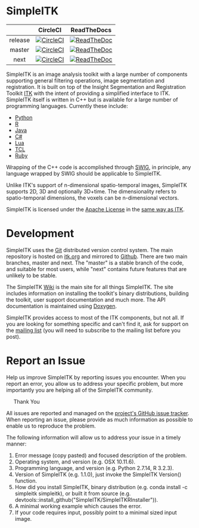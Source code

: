 SimpleITK
=========

|  | CircleCI | ReadTheDocs |
|:-------:|:---------:|:-------------:|
| release | [![CircleCI](https://circleci.com/gh/SimpleITK/SimpleITK/tree/release.svg?style=shield)](https://circleci.com/gh/SimpleITK/SimpleITK/tree/release) | [![ReadTheDoc](https://readthedocs.org/projects/simpleitk/badge/?version=release)](http://simpleitk.readthedocs.io/en/release/) |
| master | [![CircleCI](https://circleci.com/gh/SimpleITK/SimpleITK/tree/master.svg?style=shield)](https://circleci.com/gh/SimpleITK/SimpleITK/tree/master) | [![ReadTheDoc](https://readthedocs.org/projects/simpleitk/badge/?version=master)](http://simpleitk.readthedocs.io/en/master/) |
| next | [![CircleCI](https://circleci.com/gh/SimpleITK/SimpleITK/tree/next.svg?style=shield)](https://circleci.com/gh/SimpleITK/SimpleITK/tree/next) | [![ReadTheDoc](https://readthedocs.org/projects/simpleitk/badge/?version=next)](http://simpleitk.readthedocs.io/en/next/)  |


SimpleITK is an image analysis toolkit with a large number of components supporting general filtering operations, image segmentation and registration. It is built on top of the Insight Segmentation and Registration Toolkit [ITK](https://www.itk.org) with the intent of providing a simplified interface to ITK. SimpleITK itself is written in C++ but is available for a large number of programming languages. Currently these include:

* [Python](http://www.python.org)
* [R](https://www.r-project.org)
* [Java](http://www.java.com)
* [C#](http://msdn.microsoft.com/en-us/vcsharp/default.aspx)
* [Lua](http://www.lua.org)
* [TCL](https://www.tcl.tk/)
* [Ruby](https://www.ruby-lang.org/en/)


Wrapping of the C++ code is accomplished through [SWIG](http://www.swig.org), in principle, any language wrapped by SWIG should be applicable to SimpleITK.

Unlike ITK's support of n-dimensional spatio-temporal images, SimpleITK supports 2D, 3D and optionally 3D+time. The dimensionality refers to spatio-temporal dimensions, the voxels can be n-dimensional vectors.

SimpleITK is licensed under the [Apache License](http://www.opensource.org/licenses/apache2.0.php) in the [same way as ITK](https://www.itk.org/Wiki/ITK_Release_4/Licensing).

Development
===========

SimpleITK uses the [Git](http://git-scm.com/) distributed version control system.  The main repository is hosted on [itk.org](https://itk.org/SimpleITK.git) and mirrored to [Github](https://blowekamp@github.com/SimpleITK/SimpleITK.git).  There are two main branches, master and next. The "master" is a stable branch of the code, and suitable for most users, while "next" contains future features that are unlikely to be stable.

The SimpleITK [Wiki](https://itk.org/Wiki/SimpleITK) is the main site for all things SimpleITK. The site includes information on installing the toolkit's binary distributions, building the toolkit, user support documentation and much more. The API documentation is maintained using [Doxygen](https://www.itk.org/SimpleITKDoxygen/html/annotated.html).

SimpleITK provides access to most of the ITK components, but not all. If you are looking for something specific and can't find it, ask for support on the [mailing list](https://itk.org/mailman/listinfo/community) (you will need to subscribe to the mailing list before you post).

Report an Issue
===============

Help us improve SimpleITK by reporting issues you encounter. When you report an error, you allow us to address your specific problem, but more importantly you are helping all of the SimpleITK community.

&nbsp;&nbsp;&nbsp;&nbsp;&nbsp;Thank You

All issues are reported and managed on the [project's GitHub issue tracker](https://github.com/SimpleITK/SimpleITK/issues). When reporting an issue, please provide as much information as possible to enable us to reproduce the problem.

The following information will allow us to address your issue in a timely manner:
1. Error message (copy pasted) and focused description of the problem.
2. Operating system, and version (e.g. OSX 10.11.6).
3. Programming language, and version (e.g. Python 2.7.14, R 3.2.3).
4. Version of SimpleITK (e.g. 1.1.0), just invoke the SimpleITK Version() function.
5. How did you install SimpleITK, binary distribution (e.g. conda install -c simpleitk simpleitk), or built it from source (e.g. devtools::install_github("SimpleITK/SimpleITKRInstaller")).
6. A minimal working example which causes the error.
7. If your code requires input, possibly point to a minimal sized input image.
